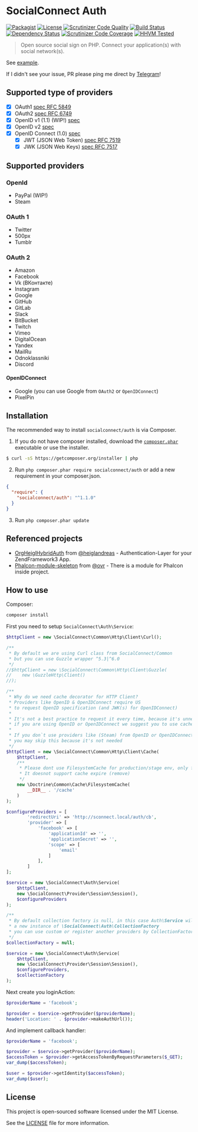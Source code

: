 SocialConnect Auth
==================

[![Packagist](https://img.shields.io/packagist/v/socialconnect/auth.svg?style=flat-square)](https://github.com/socialConnect/auth)
[![License](http://img.shields.io/packagist/l/SocialConnect/auth.svg?style=flat-square)](https://packagist.org/packages/socialconnect/auth)
[![Scrutinizer Code Quality](http://img.shields.io/scrutinizer/g/socialconnect/auth/master.svg?style=flat-square)](https://scrutinizer-ci.com/g/SocialConnect/auth/?branch=master)
[![Build Status](http://img.shields.io/travis/SocialConnect/auth.svg?style=flat-square)](https://travis-ci.org/SocialConnect/auth)
[![Dependency Status](https://www.versioneye.com/user/projects/54d7935c2bc7901e48000014/badge.svg?style=flat)](https://www.versioneye.com/user/projects/54d7935c2bc7901e48000014)
[![Scrutinizer Code Coverage](https://img.shields.io/scrutinizer/coverage/g/socialconnect/auth/master.svg?style=flat-square)](https://scrutinizer-ci.com/g/SocialConnect/auth/?branch=master)
[![HHVM Tested](http://hhvm.h4cc.de/badge/socialconnect/auth.svg?style=flat-square)](https://travis-ci.org/SocialConnect/auth)

> Open source social sign on PHP. Connect your application(s) with social network(s).

See [example](./example).

If I didn't see your issue, PR please ping me direct by [Telegram](https://telegram.me/ovrweb)!

## Supported type of providers

- [x] OAuth1 [spec RFC 5849](https://tools.ietf.org/html/rfc5849)
- [x] OAuth2 [spec RFC 6749](https://tools.ietf.org/html/rfc6749)
- [X] OpenID v1 (1.1) (WIP!) [spec](https://openid.net/specs/openid-authentication-1_1.html)
- [X] OpenID v2 [spec](http://openid.net/specs/openid-authentication-2_0.html)
- [X] OpenID Connect (1.0) [spec](http://openid.net/specs/openid-connect-core-1_0.html#OpenID.Discovery)
    - [X] JWT (JSON Web Token) [spec RFC 7519](https://tools.ietf.org/html/rfc7519)
    - [X] JWK (JSON Web Keys) [spec RFC 7517](https://tools.ietf.org/html/rfc7517)

## Supported providers

### OpenId

* PayPal (WIP!)
* Steam

### OAuth 1

* Twitter
* 500px
* Tumblr

### OAuth 2

* Amazon
* Facebook
* Vk (ВКонтакте)
* Instagram
* Google
* GitHub
* GitLab
* Slack
* BitBucket
* Twitch
* Vimeo
* DigitalOcean
* Yandex
* MailRu
* Odnoklassniki
* Discord

#### OpenIDConnect

* Google (you can use Google from `OAuth2` or `OpenIDConnect`)
* PixelPin

## Installation

The recommended way to install `socialconnect/auth` is via Composer.

1. If you do not have composer installed, download the [`composer.phar`](https://getcomposer.org/composer.phar) executable or use the installer.

``` sh
$ curl -sS https://getcomposer.org/installer | php
```

2. Run `php composer.phar require socialconnect/auth` or add a new requirement in your composer.json.

``` json
{
  "require": {
    "socialconnect/auth": "^1.1.0"
  }
}
```

3. Run `php composer.phar update`

## Referenced projects

- [OrgHeiglHybridAuth](https://github.com/heiglandreas/HybridAuth) from [@heiglandreas](https://github.com/heiglandreas) - Authentication-Layer for your ZendFramework3 App.
- [Phalcon-module-skeleton](https://github.com/ovr/phalcon-module-skeleton) from [@ovr](https://github.com/ovr) - There is a module for Phalcon inside project.

## How to use

Composer:

```sh
composer install 
```

First you need to setup `SocialConnect\Auth\Service`:

```php
$httpClient = new \SocialConnect\Common\Http\Client\Curl();

/**
 * By default we are using Curl class from SocialConnect/Common
 * but you can use Guzzle wrapper ^5.3|^6.0
 */
//$httpClient = new \SocialConnect\Common\Http\Client\Guzzle(
//    new \GuzzleHttp\Client()
//);

/**
 * Why do we need cache decorator for HTTP Client?
 * Providers like OpenID & OpenIDConnect require US
 * to request OpenID specification (and JWK(s) for OpenIDConnect)
 *
 * It's not a best practice to request it every time, because it's unneeded round trip to the server
 * if you are using OpenID or OpenIDConnect we suggest you to use cache
 *
 * If you don`t use providers like (Steam) from OpenID or OpenIDConnect
 * you may skip this because it's not needed
 */
$httpClient = new \SocialConnect\Common\Http\Client\Cache(
    $httpClient,
    /**
     * Please dont use FilesystemCache for production/stage env, only for local testing!
     * It doesnot support cache expire (remove)
     */
    new \Doctrine\Common\Cache\FilesystemCache(
        __DIR__ . '/cache'
    )
);

$configureProviders = [
        'redirectUri' => 'http://sconnect.local/auth/cb',
        'provider' => [
            'facebook' => [
                'applicationId' => '',
                'applicationSecret' => '',
                'scope' => [
                    'email'
                ]
            ],
        ]
];

$service = new \SocialConnect\Auth\Service(
    $httpClient,
    new \SocialConnect\Provider\Session\Session(),
    $configureProviders
);

/**
 * By default collection factory is null, in this case Auth\Service will create 
 * a new instance of \SocialConnect\Auth\CollectionFactory
 * you can use custom or register another providers by CollectionFactory instance
 */
$collectionFactory = null;

$service = new \SocialConnect\Auth\Service(
    $httpClient,
    new \SocialConnect\Provider\Session\Session(),
    $configureProviders,
    $collectionFactory
);
```

Next create you loginAction:

```php
$providerName = 'facebook';

$provider = $service->getProvider($providerName);
header('Location: ' . $provider->makeAuthUrl());
```

And implement callback handler:

```php
$providerName = 'facebook';

$provider = $service->getProvider($providerName);
$accessToken = $provider->getAccessTokenByRequestParameters($_GET);
var_dump($accessToken);

$user = $provider->getIdentity($accessToken);
var_dump($user);
```

License
-------

This project is open-sourced software licensed under the MIT License.

See the [LICENSE](LICENSE) file for more information.
